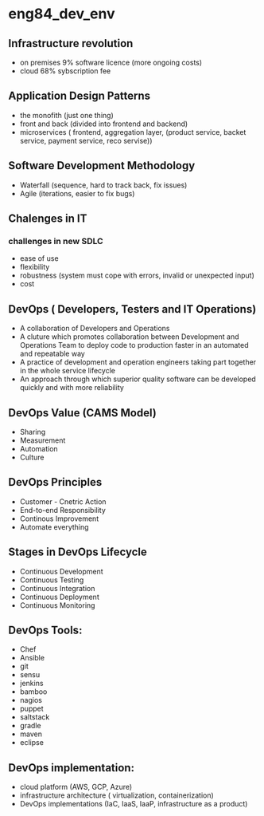 # eng84_dev_env

## Infrastructure revolution
- on premises 9% software licence (more ongoing costs)
- cloud 68% sybscription fee

## Application Design Patterns
- the monofith (just one thing)  
- front and back (divided into frontend and backend)  
- microservices ( frontend, aggregation layer, (product service, backet service, payment service, reco servise))  


## Software Development Methodology
- Waterfall (sequence, hard to track back, fix issues)
- Agile (iterations, easier to fix bugs)


## Chalenges in IT  
### challenges in new SDLC
- ease of use
- flexibility
- robustness (system must cope with errors, invalid or unexpected input)
- cost

## DevOps ( Developers, Testers and IT Operations)  
- A collaboration of Developers and Operations
- A cluture which promotes collaboration between Development and Operations Team to deploy code to production faster in an automated and repeatable way
- A practice of development and operation engineers taking part together in the whole service lifecycle
- An approach through which superior quality software can be developed quickly and with more reliability  


## DevOps Value (CAMS Model)
- Sharing
- Measurement
- Automation
- Culture


## DevOps Principles
- Customer - Cnetric Action
- End-to-end Responsibility
- Continous Improvement
- Automate everything

## Stages in DevOps Lifecycle
- Continuous Development
- Continuous Testing
- Continuous Integration
- Continuous Deployment
- Continuous Monitoring


## DevOps Tools: 
- Chef
- Ansible
- git
- sensu
- jenkins
- bamboo
- nagios
- puppet
- saltstack
- gradle
- maven
- eclipse

## DevOps implementation:
- cloud platform (AWS, GCP, Azure)
- infrastructure architecture ( virtualization, containerization)
- DevOps implementations (IaC, IaaS, IaaP, infrastructure as a product)






